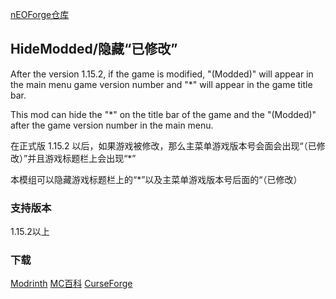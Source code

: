 [nEOForge仓库](https://github.com/CiLuQwQ/HideModdedNeoForge/)


## HideModded/隐藏“已修改”

After the version 1.15.2, if the game is modified, "(Modded)" will appear in the main menu game version number and "*" will appear in the game title bar.

This mod can hide the "*" on the title bar of the game and the "(Modded)" after the game version number in the main menu.

在正式版 1.15.2 以后，如果游戏被修改，那么主菜单游戏版本号会面会出现“（已修改）”并且游戏标题栏上会出现“*”

本模组可以隐藏游戏标题栏上的“*”以及主菜单游戏版本号后面的“（已修改）


### 支持版本
1.15.2以上

### 下载
[Modrinth](https://modrinth.com/mod/hidemodded)
[MC百科](https://www.mcmod.cn/class/13657.html)
[CurseForge](https://www.curseforge.com/minecraft/mc-mods/hideasterisk)
